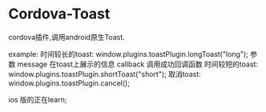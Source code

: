 # Cordova-Toast

cordova插件,调用android原生Toast.

example:
    时间较长的toast:
        window.plugins.toastPlugin.longToast("long");
        参数 message 在toast上展示的信息
            callback  调用成功回调函数
    时间较短的toast:
        window.plugins.toastPlugin.shortToast("short");
    取消toast:
        window.plugins.toastPlugin.cancel();

ios 版的正在learn;